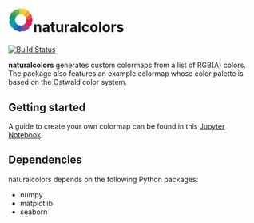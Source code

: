 # <img src="naturalcolors/icon.png" width="50">naturalcolors
[![Build Status](https://github.com/fdsteffen/naturalcolors/workflows/LifeFit%20build/badge.svg)](https://github.com/fdsteffen/naturalcolors/actions)

**naturalcolors** generates custom colormaps from a list of RGB(A) colors. The package also features an example colormap whose color palette is based on the Ostwald color system.

## Getting started
A guide to create your own colormap can be found in this [Jupyter Notebook](tutorial/naturalcolors_tutorial.ipynb).

## Dependencies
naturalcolors depends on the following Python packages:

- numpy
- matplotlib
- seaborn
